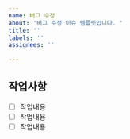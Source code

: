 ```yaml
---
name: 버그 수정
about: '버그 수정 이슈 템플릿입니다. '
title: ''
labels: ''
assignees: ''

---
```


## 작업사항
- [ ] 작업내용
- [ ] 작업내용
- [ ] 작업내용
